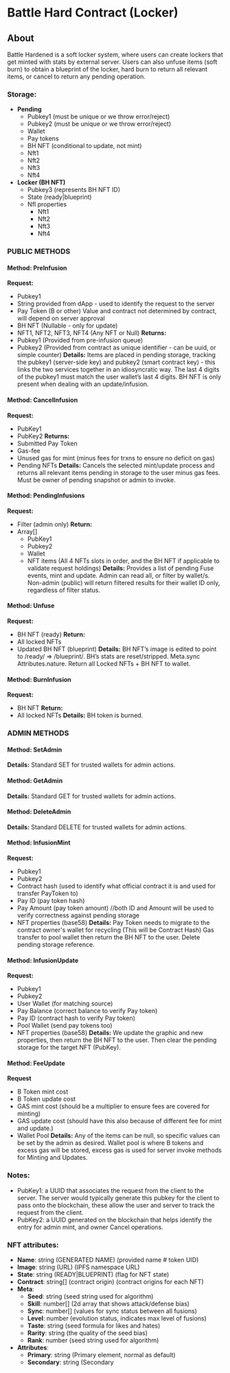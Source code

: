 # Battle Hard Contract (Locker)

## About
Battle Hardened is a soft locker system, where users can create lockers that get minted with stats by external server. Users can also unfuse items (soft burn) to obtain a blueprint of the locker, hard burn to return all relevant items, or cancel to return any pending operation.

### Storage:
- **Pending**
  - Pubkey1 (must be unique or we throw error/reject)
  - Pubkey2 (must be unique or we throw error/reject)
  - Wallet
  - Pay tokens
  - BH NFT (conditional to update, not mint)
  - Nft1
  - Nft2
  - Nft3
  - Nft4
- **Locker (BH NFT)**
  - Pubkey3 (represents BH NFT ID)
  - State (ready|blueprint)
  - Nfl properties
    - Nft1
    - Nft2
    - Nft3
    - Nft4

### PUBLIC METHODS
#### Method: PreInfusion
**Request:**
  - Pubkey1
  - String provided from dApp - used to identify the request to the server
  - Pay Token (B or other) Value and contract not determined by contract, will depend on server approval
  - BH NFT (Nullable - only for update)
  - NFT1, NFT2, NFT3, NFT4 (Any NFT or Null)
**Returns:**
  - Pubkey1 (Provided from pre-infusion queue)
  - Pubkey2 (Provided from contract as unique identifier - can be uuid, or simple counter)
**Details:**
  Items are placed in pending storage, tracking the pubkey1 (server-side key) and pubkey2 (smart contract key) - this links the two services together in an idiosyncratic way.
  The last 4 digits of the pubkey1 must match the user wallet’s last 4 digits.
  BH NFT is only present when dealing with an update/infusion.

#### Method: CancelInfusion
**Request:**
  - PubKey1
  - PubKey2
**Returns:**
  - Submitted Pay Token
  - Gas-fee
  - Unused gas for mint (minus fees for trxns to ensure no deficit on gas)
  - Pending NFTs
**Details:**
  Cancels the selected mint/update process and returns all relevant items pending in storage to the user minus gas fees.
  Must be owner of pending snapshot or admin to invoke.

#### Method: PendingInfusions
**Request:**
  - Filter (admin only)
**Return:**
  - Array[]
    - PubKey1
    - Pubkey2
    - Wallet
    - NFT items (All 4 NFTs slots in order, and the BH NFT if applicable to validate request holdings)
**Details:**
  Provides a list of pending Fuse events, mint and update. Admin can read all, or filter by wallet/s. Non-admin (public) will return filtered results for their wallet ID only, regardless of filter status.

#### Method: Unfuse
**Request:**
  - BH NFT (ready)
**Return:**
  - All locked NFTs
  - Updated BH NFT (blueprint)
**Details:**
  BH NFT’s image is edited to point to /ready/ => /blueprint/.
  BH’s stats are reset/stripped.
  Meta.sync 
  Attributes.nature.
  Return all Locked NFTs + BH NFT to wallet.

#### Method: BurnInfusion
**Request:**
  - BH NFT
**Return:**
  - All locked NFTs
**Details:**
  BH token is burned.

### ADMIN METHODS
#### Method: SetAdmin
**Details:**
  Standard SET for trusted wallets for admin actions.

#### Method: GetAdmin
**Details:**
  Standard GET for trusted wallets for admin actions.

#### Method: DeleteAdmin
**Details:**
  Standard DELETE for trusted wallets for admin actions.

#### Method: InfusionMint
**Request:**
  - Pubkey1
  - Pubkey2
  - Contract hash (used to identify what official contract it is and used for transfer PayToken to)
  - Pay ID (pay token hash)
  - Pay Amount (pay token amount) //both ID and Amount will be used to verify correctness against pending storage
  - NFT properties (base58)
**Details:**
  Pay Token needs to migrate to the contract owner's wallet for recycling (This will be Contract Hash)
  Gas transfer to pool wallet then return the BH NFT to the user.
  Delete pending storage reference.

#### Method: InfusionUpdate
**Request:**
  - Pubkey1
  - Pubkey2
  - User Wallet (for matching source)
  - Pay Balance (correct balance to verify Pay token)
  - Pay ID (contract hash to verify Pay token)
  - Pool Wallet (send pay tokens too)
  - NFT properties (base58)
**Details:**
  We update the graphic and new properties, then return the BH NFT to the user.
  Then clear the pending storage for the target NFT (PubKey).

#### Method: FeeUpdate
**Request**
  - B Token mint cost
  - B Token update cost
  - GAS mint cost (should be a multiplier to ensure fees are covered for minting)
  - GAS update cost (should have this also because of different fee for mint and update.)
  - Wallet Pool
**Details:**
  Any of the items can be null, so specific values can be set by the admin as desired.
  Wallet pool is where B tokens and excess gas will be stored, excess gas is used for server invoke methods for Minting and Updates.

### Notes:
- PubKey1: a UUID that associates the request from the client to the server. The server would typically generate this pubkey for the client to pass onto the blockchain, these allow the user and server to track the request from the client.
- PubKey2: a UUID generated on the blockchain that helps identify the entry for admin mint, and owner Cancel operations.

### NFT attributes:
- **Name**: string (GENERATED NAME) (provided name # token UID)
- **Image**: string (URL) (IPFS namespace URL)
- **State**: string (READY|BLUEPRINT) (flag for NFT state)
- **Contract**: string[] (contract origin) (contract origins for each NFT)
- **Meta**:
  - **Seed**: string (seed string used for algorithm)
  - **Skill**: number[] (2d array that shows attack/defense bias)
  - **Sync**: number[] (values for sync status between all fusions)
  - **Level**: number (evolution status, indicates max level of fusions)
  - **Taste**: string (seed formula for likes and hates)
  - **Rarity**: string (the quality of the seed bias)
  - **Rank**: number (seed string used for algorithm)
- **Attributes**:
  - **Primary**: string (Primary element, normal as default)
  - **Secondary**: string (Secondary
